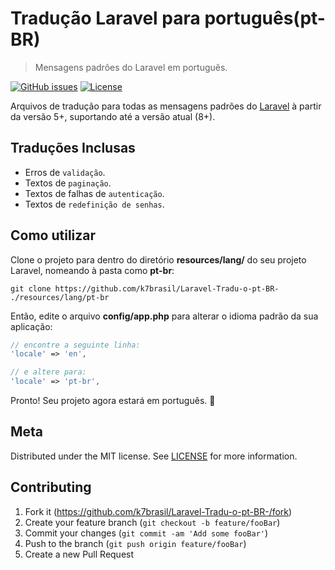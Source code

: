 # Tradução Laravel para português(pt-BR)

> Mensagens padrões do Laravel em português.

[![GitHub issues][issues-image]][issues-url]
[![License][license-image]][license-url]

Arquivos de tradução para todas as mensagens padrões do [Laravel](https://laravel.com/) à partir da versão 5+, suportando até a versão atual (8+).

## Traduções Inclusas

- Erros de `validação`.
- Textos de `paginação`.
- Textos de falhas de `autenticação`.
- Textos de `redefinição de senhas`.

## Como utilizar

Clone o projeto para dentro do diretório **resources/lang/** do seu projeto Laravel, nomeando à pasta como **pt-br**:

```shellscript
git clone https://github.com/k7brasil/Laravel-Tradu-o-pt-BR- ./resources/lang/pt-br
```

Então, edite o arquivo **config/app.php** para alterar o idioma padrão da sua aplicação:

```php
// encontre a seguinte linha:
'locale' => 'en',

// e altere para:
'locale' => 'pt-br',
```

Pronto! Seu projeto agora estará em português. :tada:


## Meta


Distributed under the MIT license. See [LICENSE](https://github.com/k7brasil/Laravel-Tradu-o-pt-BR-/blob/master/LICENSE) for more information.


## Contributing

1. Fork it (<https://github.com/k7brasil/Laravel-Tradu-o-pt-BR-/fork>)
2. Create your feature branch (`git checkout -b feature/fooBar`)
3. Commit your changes (`git commit -am 'Add some fooBar'`)
4. Push to the branch (`git push origin feature/fooBar`)
5. Create a new Pull Request

[issues-image]: https://img.shields.io/github/issues/k7brasil/Laravel-Tradu-o-pt-BR-.svg
[issues-url]: https://github.com/k7brasil/Laravel-Tradu-o-pt-BR-/issues
[license-image]: https://img.shields.io/github/license/k7brasil/Laravel-Tradu-o-pt-BR-.svg
[license-url]: https://github.com/k7brasil/Laravel-Tradu-o-pt-BR-/blob/master/LICENSE
